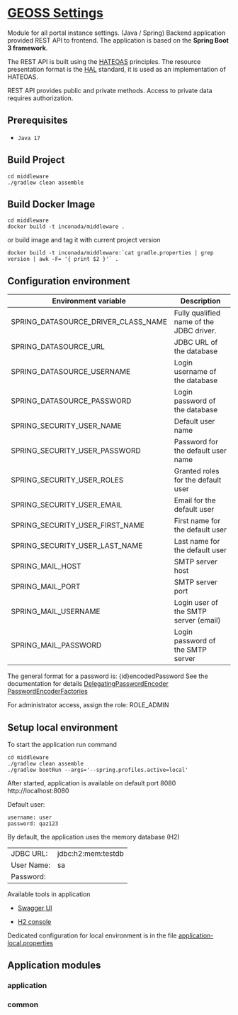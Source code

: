 # [GEOSS Settings](geoss-settings/README.md)

Module for all portal instance settings. (Java / Spring)
Backend application provided REST API to frontend.
The application is based on the **Spring Boot 3 framework**.

The REST API is built using the [HATEOAS](https://en.wikipedia.org/wiki/HATEOAS) principles.
The resource presentation format is the [HAL](https://en.wikipedia.org/wiki/Hypertext_Application_Language) standard, it is used as an implementation of HATEOAS.

REST API provides public and private methods.
Access to private data requires authorization.

## Prerequisites

- `Java 17`

## Build Project

```shell
cd middleware
./gradlew clean assemble
```

## Build Docker Image

```shell
cd middleware
docker build -t inconada/middleware .
```
or build image and tag it with current project version
```shell
docker build -t inconada/middleware:`cat gradle.properties | grep version | awk -F= '{ print $2 }'` .
```

## Configuration environment

| Environment variable                | Description                              |
|-------------------------------------|------------------------------------------|
| SPRING_DATASOURCE_DRIVER_CLASS_NAME | Fully qualified name of the JDBC driver. |
| SPRING_DATASOURCE_URL               | JDBC URL of the database                 |
| SPRING_DATASOURCE_USERNAME          | Login username of the database           |
| SPRING_DATASOURCE_PASSWORD          | Login password of the database           |
| SPRING_SECURITY_USER_NAME           | Default user name                        |
| SPRING_SECURITY_USER_PASSWORD       | Password for the default user name       |
| SPRING_SECURITY_USER_ROLES          | Granted roles for the default user       |
| SPRING_SECURITY_USER_EMAIL          | Email for the default user               |
| SPRING_SECURITY_USER_FIRST_NAME     | First name for the default user          |
| SPRING_SECURITY_USER_LAST_NAME      | Last name for the default user           |
| SPRING_MAIL_HOST                    | SMTP server host                         |
| SPRING_MAIL_PORT                    | SMTP server port                         |
| SPRING_MAIL_USERNAME                | Login user of the SMTP server (email)    |
| SPRING_MAIL_PASSWORD                | Login password of the SMTP server        |

The general format for a password is: {id}encodedPassword
See the documentation for details
[DelegatingPasswordEncoder](https://docs.spring.io/spring-security/site/docs/current/api/org/springframework/security/crypto/password/DelegatingPasswordEncoder.html)
[PasswordEncoderFactories](https://docs.spring.io/spring-security/site/docs/current/api/org/springframework/security/crypto/factory/PasswordEncoderFactories.html)

For administrator access, assign the role: ROLE_ADMIN

## Setup local environment

To start the application run command
```shell
cd middleware
./gradlew clean assemble
./gradlew bootRun --args='--spring.profiles.active=local'
```

After started, application is available on default port 8080
http://localhost:8080

Default user:
```
username: user
password: qaz123
```

By default, the application uses the memory database (H2)

|            |                    |
|------------|--------------------|
| JDBC URL:  | jdbc:h2:mem:testdb |
| User Name: | sa                 |
| Password:  |                    |

Available tools in application

- [Swagger UI](http://localhost:8080/swagger-ui/index.html)

- [H2 console](http://localhost:8080/h2-console/)

Dedicated configuration for local environment is in the file
[application-local.properties](application/src/main/resources/application-local.properties)

## Application modules

### application

### common
